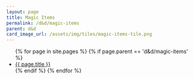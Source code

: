 ```yaml
---
layout: page
title: Magic Items
permalink: /d&d/magic-items
parent: d&d
card_image_url: /assets/img/tiles/magic-items-tile.png
---
```


<ul>
  {% for page in site.pages %}
    {% if page.parent == 'd&d/magic-items' %}
      <li>
        <a class="page-link" href="{{ site.baseurl }}{{ page.url }}">
          {{ page.title }}
        </a>
      </li>
    {% endif %}
  {% endfor %}
</ul>
